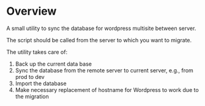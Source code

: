 # Overview
A small utility to sync the database for wordpress multisite between server.

The script should be called from the server to which you want to migrate.

The utility takes care of:

1. Back up the current data base
2. Sync the database from the remote server to current server, e.g., from prod to dev
3. Import the database
4. Make necessary replacement of hostname for Wordpress to work due to the migration
